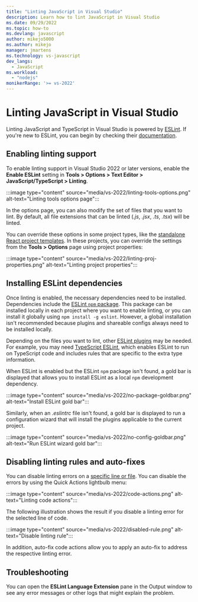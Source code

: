 ```yaml
---
title: "Linting JavaScript in Visual Studio"
description: Learn how to lint JavaScript in Visual Studio
ms.date: 09/29/2022
ms.topic: how-to
ms.devlang: javascript
author: mikejo5000
ms.author: mikejo
manager: jmartens
ms.technology: vs-javascript
dev_langs:
  - JavaScript
ms.workload:
  - "nodejs"
monikerRange: '>= vs-2022'
---
```


# Linting JavaScript in Visual Studio

Linting JavaScript and TypeScript in Visual Studio is powered by [ESLint](https://eslint.org/). If you're new to ESLint, you can begin by checking their [documentation](https://eslint.org/docs/latest/user-guide/getting-started).

## Enabling linting support

To enable linting support in Visual Studio 2022 or later versions, enable the **Enable ESLint** setting in **Tools > Options > Text Editor > JavaScript/TypeScript > Linting**.

:::image type="content" source="media/vs-2022/linting-tools-options.png" alt-text="Linting tools options page":::

In the options page, you can also modify the set of files that you want to lint. By default, all file extensions that can be linted (*.js*, *.jsx*, *.ts*, *.tsx*) will be linted.

You can override these options in some project types, like the [standalone React project templates](../javascript/tutorial-create-react-app.md). In these projects, you can override the settings from the **Tools > Options** page using project properties:

:::image type="content" source="media/vs-2022/linting-proj-properties.png" alt-text="Linting project properties":::

## Installing ESLint dependencies

Once linting is enabled, the necessary dependencies need to be installed. Dependencies include the [ESLint `npm` package](https://www.npmjs.com/package/eslint). This package can be installed locally in each project where you want to enable linting, or you can install it globally using `npm install -g eslint`. However, a global installation isn't recommended because plugins and shareable configs always need to be installed locally.

Depending on the files you want to lint, other [ESLint plugins](https://eslint.org/docs/latest/user-guide/configuring/plugins) may be needed. For example, you may need [TypeScript ESLint](https://typescript-eslint.io/), which enables ESLint to run on TypeScript code and includes rules that are specific to the extra type information.

When ESLint is enabled but the ESLint `npm` package isn't found, a gold bar is displayed that allows you to install ESLint as a local `npm` development dependency.

:::image type="content" source="media/vs-2022/no-package-goldbar.png" alt-text="Install ESLint gold bar":::

Similarly, when an *.eslintrc* file isn't found, a gold bar is displayed to run a configuration wizard that will install the plugins applicable to the current project.

:::image type="content" source="media/vs-2022/no-config-goldbar.png" alt-text="Run ESLint wizard gold bar":::

## Disabling linting rules and auto-fixes

You can disable linting errors on a [specific line or file](https://eslint.org/docs/latest/user-guide/configuring/rules#disabling-rules). You can disable the errors by using the Quick Actions lightbulb menu:

:::image type="content" source="media/vs-2022/code-actions.png" alt-text="Linting code actions":::

The following illustration shows the result if you disable a linting error for the selected line of code.

:::image type="content" source="media/vs-2022/disabled-rule.png" alt-text="Disable linting rule":::

In addition, auto-fix code actions allow you to apply an auto-fix to address the respective linting error.

## Troubleshooting

You can open the **ESLint Language Extension** pane in the Output window to see any error messages or other logs that might explain the problem.
